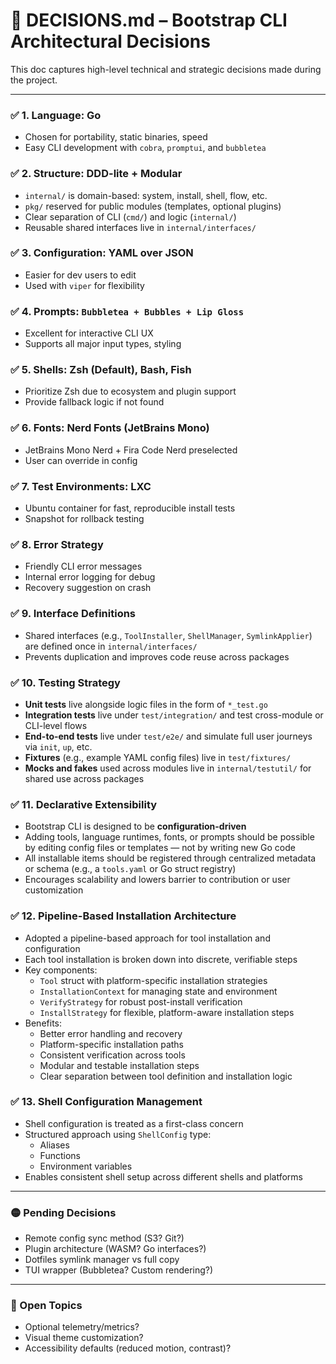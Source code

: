# 📓 DECISIONS.md – Bootstrap CLI Architectural Decisions

This doc captures high-level technical and strategic decisions made during the project.

---

### ✅ 1. Language: Go
- Chosen for portability, static binaries, speed
- Easy CLI development with `cobra`, `promptui`, and `bubbletea`

### ✅ 2. Structure: DDD-lite + Modular
- `internal/` is domain-based: system, install, shell, flow, etc.
- `pkg/` reserved for public modules (templates, optional plugins)
- Clear separation of CLI (`cmd/`) and logic (`internal/`)
- Reusable shared interfaces live in `internal/interfaces/`

### ✅ 3. Configuration: YAML over JSON
- Easier for dev users to edit
- Used with `viper` for flexibility

### ✅ 4. Prompts: `Bubbletea + Bubbles + Lip Gloss`
- Excellent for interactive CLI UX
- Supports all major input types, styling

### ✅ 5. Shells: Zsh (Default), Bash, Fish
- Prioritize Zsh due to ecosystem and plugin support
- Provide fallback logic if not found

### ✅ 6. Fonts: Nerd Fonts (JetBrains Mono)
- JetBrains Mono Nerd + Fira Code Nerd preselected
- User can override in config

### ✅ 7. Test Environments: LXC
- Ubuntu container for fast, reproducible install tests
- Snapshot for rollback testing

### ✅ 8. Error Strategy
- Friendly CLI error messages
- Internal error logging for debug
- Recovery suggestion on crash

### ✅ 9. Interface Definitions
- Shared interfaces (e.g., `ToolInstaller`, `ShellManager`, `SymlinkApplier`) are defined once in `internal/interfaces/`
- Prevents duplication and improves code reuse across packages

### ✅ 10. Testing Strategy
- **Unit tests** live alongside logic files in the form of `*_test.go`
- **Integration tests** live under `test/integration/` and test cross-module or CLI-level flows
- **End-to-end tests** live under `test/e2e/` and simulate full user journeys via `init`, `up`, etc.
- **Fixtures** (e.g., example YAML config files) live in `test/fixtures/`
- **Mocks and fakes** used across modules live in `internal/testutil/` for shared use across packages

### ✅ 11. Declarative Extensibility
- Bootstrap CLI is designed to be **configuration-driven**
- Adding tools, language runtimes, fonts, or prompts should be possible by editing config files or templates — not by writing new Go code
- All installable items should be registered through centralized metadata or schema (e.g., a `tools.yaml` or Go struct registry)
- Encourages scalability and lowers barrier to contribution or user customization

### ✅ 12. Pipeline-Based Installation Architecture
- Adopted a pipeline-based approach for tool installation and configuration
- Each tool installation is broken down into discrete, verifiable steps
- Key components:
  - `Tool` struct with platform-specific installation strategies
  - `InstallationContext` for managing state and environment
  - `VerifyStrategy` for robust post-install verification
  - `InstallStrategy` for flexible, platform-aware installation steps
- Benefits:
  - Better error handling and recovery
  - Platform-specific installation paths
  - Consistent verification across tools
  - Modular and testable installation steps
  - Clear separation between tool definition and installation logic

### ✅ 13. Shell Configuration Management
- Shell configuration is treated as a first-class concern
- Structured approach using `ShellConfig` type:
  - Aliases
  - Functions
  - Environment variables
- Enables consistent shell setup across different shells and platforms

---

### 🟡 Pending Decisions
- Remote config sync method (S3? Git?)
- Plugin architecture (WASM? Go interfaces?)
- Dotfiles symlink manager vs full copy
- TUI wrapper (Bubbletea? Custom rendering?)

---

### 🧩 Open Topics
- Optional telemetry/metrics?
- Visual theme customization?
- Accessibility defaults (reduced motion, contrast)?

